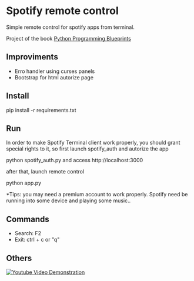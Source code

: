 
# Spotify remote control

Simple remote control for spotify apps from terminal.

Project of the book [Python Programming Blueprints](https://www.packtpub.com/mapt/book/application_development/9781786468161?utm_source=all%20updates&utm_campaign=a532fdc6a6-Mapt_new_title_releases_25_01_18&utm_medium=email&utm_term=0_c970747b22-a532fdc6a6-169822065&mc_cid=a532fdc6a6&mc_eid=b722ebf882)

## Improviments 
 - Erro handler using curses panels
 - Bootstrap for html autorize page

## Install

pip install -r requirements.txt

## Run

In order to make Spotify Terminal client work properly,  you should grant special rights to it, so first launch spotify_auth and autorize the 
app

python spotify_auth.py and access http://localhost:3000

after that, launch remote control

python app.py

*Tips: you may need a premium account to work properly. Spotify need be running into some device and playing some music..

## Commands
 - Search: F2
 - Exit: ctrl + c or "q"

 ## Others

[![Youtube Video Demonstration](https://img.youtube.com/vi/YOUTUBE_VIDEO_ID_HERE/0.jpg)](https://www.youtube.com/watch?v=EfJIJ_9e8vQ)
